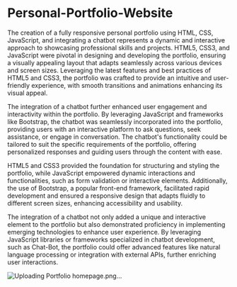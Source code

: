 # Personal-Portfolio-Website
The creation of a fully responsive personal portfolio using HTML, CSS, JavaScript, and integrating a chatbot represents a dynamic and interactive approach to showcasing professional skills and projects. HTML5, CSS3, and JavaScript were pivotal in designing and developing the portfolio, ensuring a visually appealing layout that adapts seamlessly across various devices and screen sizes. Leveraging the latest features and best practices of HTML5 and CSS3, the portfolio was crafted to provide an intuitive and user-friendly experience, with smooth transitions and animations enhancing its visual appeal.

The integration of a chatbot further enhanced user engagement and interactivity within the portfolio. By leveraging JavaScript and frameworks like Bootstrap, the chatbot was seamlessly incorporated into the portfolio, providing users with an interactive platform to ask questions, seek assistance, or engage in conversation. The chatbot's functionality could be tailored to suit the specific requirements of the portfolio, offering personalized responses and guiding users through the content with ease.

HTML5 and CSS3 provided the foundation for structuring and styling the portfolio, while JavaScript empowered dynamic interactions and functionalities, such as form validation or interactive elements. Additionally, the use of Bootstrap, a popular front-end framework, facilitated rapid development and ensured a responsive design that adapts fluidly to different screen sizes, enhancing accessibility and usability.

The integration of a chatbot not only added a unique and interactive element to the portfolio but also demonstrated proficiency in implementing emerging technologies to enhance user experience. By leveraging JavaScript libraries or frameworks specialized in chatbot development, such as Chat-Bot, the portfolio could offer advanced features like natural language processing or integration with external APIs, further enriching user interactions.

![Uploading Portfolio homepage.png…]()

